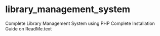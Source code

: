 # library_management_system
Complete Library Management System using PHP 
Complete Installation Guide on ReadMe.text
